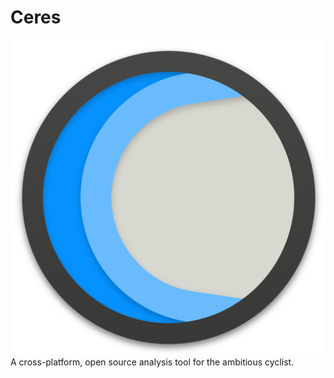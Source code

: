 # Ceres
[![Ceres](/internals/Ceres-01.png)]()
A cross-platform, open source analysis tool for the ambitious cyclist.
 